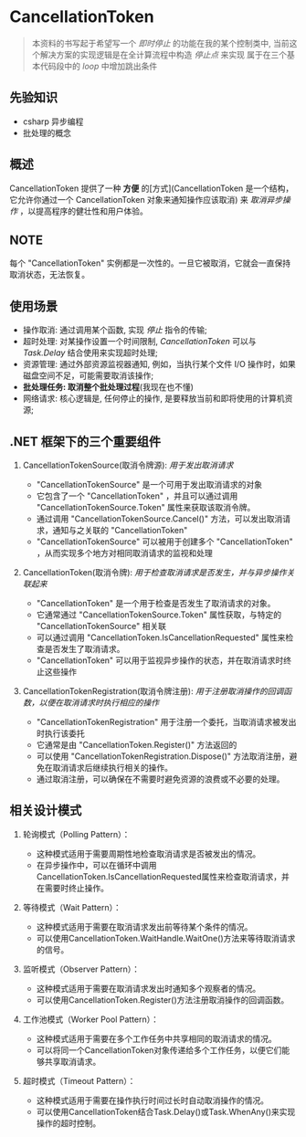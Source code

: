 # CancellationToken

> 本资料的书写起于希望写一个 *即时停止* 的功能在我的某个控制类中,
> 当前这个解决方案的实现逻辑是在全计算流程中构造 *停止点* 来实现
> 属于在三个基本代码段中的 *loop* 中增加跳出条件

## 先验知识

* csharp 异步编程
* 批处理的概念

## 概述

CancellationToken 提供了一种 **方便** 的[方式](CancellationToken 是一个结构，它允许你通过一个 CancellationToken 对象来通知操作应该取消) 来 *取消异步操作* ，以提高程序的健壮性和用户体验。

## NOTE

每个 "CancellationToken" 实例都是一次性的。一旦它被取消，它就会一直保持取消状态，无法恢复。

## 使用场景

* 操作取消: 通过调用某个函数, 实现 *停止* 指令的传输;
* 超时处理: 对某操作设置一个时间限制, *CancellationToken* 可以与 *Task.Delay* 结合使用来实现超时处理;
* 资源管理: 通过外部资源监视器通知, 例如，当执行某个文件 I/O 操作时，如果磁盘空间不足，可能需要取消该操作;
* **批处理任务: 取消整个批处理过程**(我现在也不懂)
* 网络请求: 核心逻辑是, 任何停止的操作, 是要释放当前和即将使用的计算机资源;

## .NET 框架下的三个重要组件

1. CancellationTokenSource(取消令牌源): *用于发出取消请求*
    * "CancellationTokenSource" 是一个可用于发出取消请求的对象
    * 它包含了一个 "CancellationToken" ，并且可以通过调用 "CancellationTokenSource.Token" 属性来获取该取消令牌。
    * 通过调用 "CancellationTokenSource.Cancel()" 方法，可以发出取消请求，通知与之关联的 "CancellationToken"
    * "CancellationTokenSource" 可以被用于创建多个 "CancellationToken" ，从而实现多个地方对相同取消请求的监视和处理

2. CancellationToken(取消令牌): *用于检查取消请求是否发生，并与异步操作关联起来*
    * "CancellationToken" 是一个用于检查是否发生了取消请求的对象。
    * 它通常通过 "CancellationTokenSource.Token" 属性获取，与特定的 "CancellationTokenSource" 相关联
    * 可以通过调用 "CancellationToken.IsCancellationRequested" 属性来检查是否发生了取消请求。
    * "CancellationToken" 可以用于监视异步操作的状态，并在取消请求时终止这些操作

3. CancellationTokenRegistration(取消令牌注册): *用于注册取消操作的回调函数，以便在取消请求时执行相应的操作*
    * "CancellationTokenRegistration" 用于注册一个委托，当取消请求被发出时执行该委托
    * 它通常是由 "CancellationToken.Register()" 方法返回的
    * 可以使用 "CancellationTokenRegistration.Dispose()" 方法取消注册，避免在取消请求后继续执行相关的操作。
    * 通过取消注册，可以确保在不需要时避免资源的浪费或不必要的处理。

## 相关设计模式

1. 轮询模式（Polling Pattern）：
    * 这种模式适用于需要周期性地检查取消请求是否被发出的情况。
    * 在异步操作中，可以在循环中调用CancellationToken.IsCancellationRequested属性来检查取消请求，并在需要时终止操作。

2. 等待模式（Wait Pattern）：
    * 这种模式适用于需要在取消请求发出前等待某个条件的情况。
    * 可以使用CancellationToken.WaitHandle.WaitOne()方法来等待取消请求的信号。

3. 监听模式（Observer Pattern）：
    * 这种模式适用于需要在取消请求发出时通知多个观察者的情况。
    * 可以使用CancellationToken.Register()方法注册取消操作的回调函数。

4. 工作池模式（Worker Pool Pattern）：

    * 这种模式适用于需要在多个工作任务中共享相同的取消请求的情况。
    * 可以将同一个CancellationToken对象传递给多个工作任务，以便它们能够共享取消请求。

5. 超时模式（Timeout Pattern）：
    * 这种模式适用于需要在操作执行时间过长时自动取消操作的情况。
    * 可以使用CancellationToken结合Task.Delay()或Task.WhenAny()来实现操作的超时控制。
